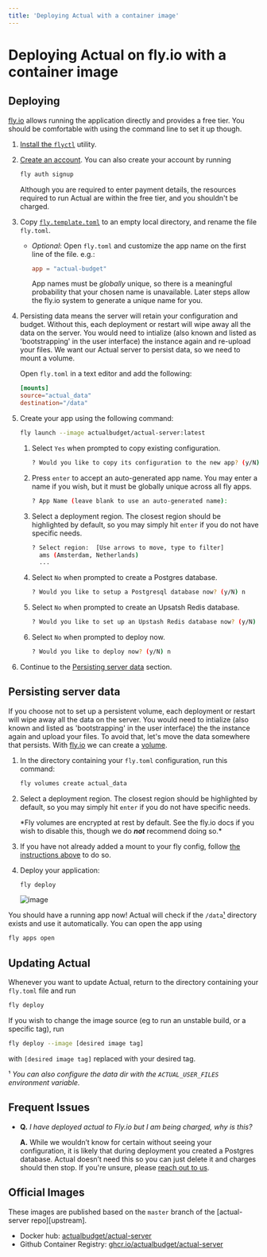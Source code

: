 ```yaml
---
title: 'Deploying Actual with a container image'
---
```


# Deploying Actual on fly.io with a container image

## Deploying

[fly.io](https://fly.io) allows running the application directly and provides a free tier. You
should be comfortable with using the command line to set it up though.

1. [Install the `flyctl`](https://fly.io/docs/flyctl/installing/) utility.
1. [Create an account](https://fly.io/app/sign-in). You can also create your account by running

   ```sh
   fly auth signup
   ```

   Although you are required to enter payment details, the resources required to run Actual are
   within the free tier, and you shouldn't be charged.

1. Copy
   [`fly.template.toml`](https://github.com/actualbudget/actual-server/raw/master/fly.template.toml)
   to an empty local directory, and rename the file `fly.toml`.

   - _Optional_: Open `fly.toml` and customize the app name on the first line of the file. e.g.:
     ```toml
     app = "actual-budget"
     ```
     App names must be _globally_ unique, so there is a meaningful probability that your chosen name
     is unavailable. Later steps allow the fly.io system to generate a unique name for you.

1. <a name="mount_config" />Persisting data means the server will retain your configuration and
   budget. Without this, each deployment or restart will wipe away all the data on the server. You
   would need to intialize (also known and listed as 'bootstrapping' in the user interface) the
   instance again and re-upload your files. We want our Actual server to persist data, so we need to
   mount a volume.

   Open `fly.toml` in a text editor and add the following:

   ```toml
   [mounts]
   source="actual_data"
   destination="/data"
   ```

1. Create your app using the following command:
   ```sh
   fly launch --image actualbudget/actual-server:latest
   ```
   1. Select `Yes` when prompted to copy existing configuration.
      ```sh
      ? Would you like to copy its configuration to the new app? (y/N) y
      ```
   1. Press `enter` to accept an auto-generated app name. You may enter a name if you wish, but it
      must be globally unique across all fly apps.
      ```sh
      ? App Name (leave blank to use an auto-generated name):
      ```
   1. Select a deployment region. The closest region should be highlighted by default, so you may
      simply hit `enter` if you do not have specific needs.
      ```sh
      ? Select region:  [Use arrows to move, type to filter]
        ams (Amsterdam, Netherlands)
        ...
      ```
   1. Select `No` when prompted to create a Postgres database.
      ```sh
      ? Would you like to setup a Postgresql database now? (y/N) n
      ```
   1. Select `No` when prompted to create an Upsatsh Redis database.
      ```sh
      ? Would you like to set up an Upstash Redis database now? (y/N) n
      ```
   1. Select `No` when prompted to deploy now.
      ```sh
      ? Would you like to deploy now? (y/N) n
      ```
1. Continue to the [Persisting server data](#persisting-server-data) section.

## Persisting server data

If you choose not to set up a persistent volume, each deployment or restart will wipe away all the
data on the server. You would need to intialize (also known and listed as 'bootstrapping' in the
user interface) the the instance again and upload your files. To avoid that, let's move the data
somewhere that persists. With [fly.io](https://fly.io) we can create a [volume](https://fly.io/docs/reference/volumes/).

1. In the directory containing your `fly.toml` configuration, run this command:
   ```sh
   fly volumes create actual_data
   ```
1. Select a deployment region. The closest region should be highlighted by default, so you may
   simply hit `enter` if you do not have specific needs.

   \*Fly volumes are encrypted at rest by default. See the fly.io docs if you wish to disable this,
   though we do **_not_** recommend doing so.\*

1. If you have not already added a mount to your fly config, follow [the instructions above](#mount_config)
   to do so.
1. Deploy your application:
   ```sh
   fly deploy
   ```
   ![image](https://user-images.githubusercontent.com/2792750/181817536-599fd99b-d8f1-4a80-b268-1c3da2b05a40.png)

You should have a running app now! Actual will check if the `/data`[¹](#note_1) directory exists and use it
automatically. You can open the app using

```sh
fly apps open
```

## Updating Actual

Whenever you want to update Actual, return to the directory containing your `fly.toml` file and run

```sh
fly deploy
```

If you wish to change the image source (eg to run an unstable build, or a specific tag), run

```sh
fly deploy --image [desired image tag]
```

with `[desired image tag]` replaced with your desired tag.

<a name="note_1" />¹ _You can also configure the data dir with the `ACTUAL_USER_FILES` environment
variable._

## Frequent Issues

- **Q.** _I have deployed actual to Fly.io but I am being charged, why is this?_

  **A.** While we wouldn’t know for certain without seeing your configuration, it is likely that during
  deployment you created a Postgres database. Actual doesn’t need this so you can just delete it and
  charges should then stop. If you're unsure, please [reach out to us](/Contact).

## Official Images

These images are published based on the `master` branch of the [actual-server repo][upstream].

- Docker hub: [actualbudget/actual-server](https://hub.docker.com/r/actualbudget/actual-server)
- Github Container Registry: [ghcr.io/actualbudget/actual-server](https://ghcr.io/actualbudget/actual-server)
